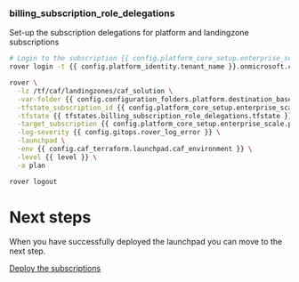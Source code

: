 
### billing_subscription_role_delegations
Set-up the subscription delegations for platform and landingzone subscriptions

```bash
# Login to the subscription {{ config.platform_core_setup.enterprise_scale.primary_subscription_details.subscription_name }} with the user {{ config.billing_subscription_role_delegations.azuread_user_ea_account_owner }}
rover login -t {{ config.platform_identity.tenant_name }}.onmicrosoft.com

rover \
  -lz /tf/caf/landingzones/caf_solution \
  -var-folder {{ config.configuration_folders.platform.destination_base_path }}{{ config.configuration_folders.platform.destination_relative_path }}/level0/billing_subscription_role_delegations \
  -tfstate_subscription_id {{ config.platform_core_setup.enterprise_scale.primary_subscription_details.subscription_id }} \
  -tfstate {{ tfstates.billing_subscription_role_delegations.tfstate }} \
  -target_subscription {{ config.platform_core_setup.enterprise_scale.primary_subscription_details.subscription_id }} \
  -log-severity {{ config.gitops.rover_log_error }} \
  -launchpad \
  -env {{ config.caf_terraform.launchpad.caf_environment }} \
  -level {{ level }} \
  -a plan

rover logout

```


# Next steps

When you have successfully deployed the launchpad you can  move to the next step.

[Deploy the subscriptions](../../level1/subscriptions/readme.md)